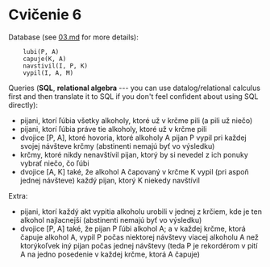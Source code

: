 # Cvičenie 6

Database (see [03.md](03.md) for more details):
```
	lubi(P, A)
	capuje(K, A)
	navstivil(I, P, K)
	vypil(I, A, M)
```

Queries (**SQL**, **relational algebra** --- you can use datalog/relational calculus first and then translate it to SQL if you don't feel confident about using SQL directly):
* pijani, ktorí ľúbia všetky alkoholy, ktoré už v krčme pili (a pili už niečo)
* pijani, ktorí ľúbia práve tie alkoholy, ktoré už v krčme pili
* dvojice [P, A], ktoré hovoria, ktoré alkoholy A pijan P vypil pri každej svojej návšteve krčmy (abstinenti nemajú byť vo výsledku)
* krčmy, ktoré nikdy nenavštívil pijan, ktorý by si nevedel z ich ponuky vybrať niečo, čo ľúbi
* dvojice [A, K] také, že alkohol A čapovaný v krčme K vypil (pri aspoň jednej návšteve) každý pijan, ktorý K niekedy navštívil

Extra:
* pijani, ktorí každý akt vypitia alkoholu urobili v jednej z krčiem, kde je ten alkohol najlacnejší (abstinenti nemajú byť vo výsledku)
* dvojice [P, A] také, že pijan P ľúbi alkohol A; a v každej krčme, ktorá čapuje alkohol A, vypil P počas niektorej návštevy viacej alkoholu A než ktorýkoľvek iný pijan počas jednej návštevy (teda P je rekordérom v pití A na jedno posedenie v každej krčme, ktorá A čapuje)

